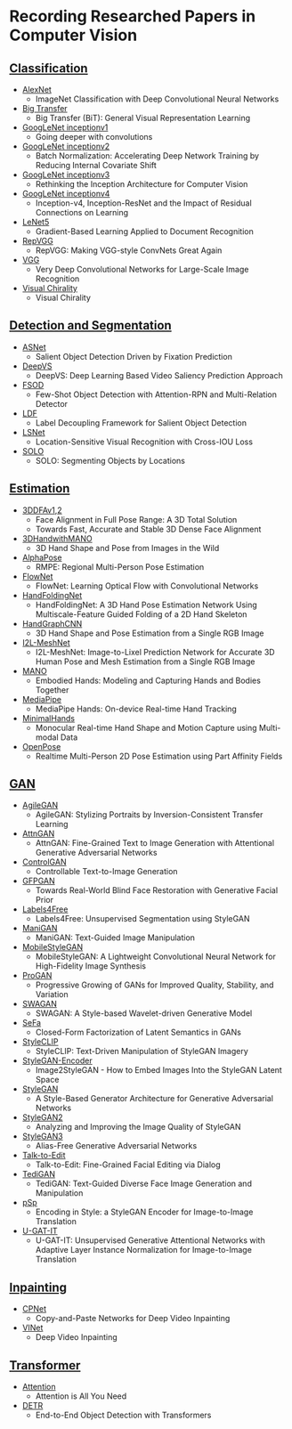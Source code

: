 # Recording Researched Papers in Computer Vision

## [Classification](https://github.com/HansJinJym/CV_paper/tree/master/Classification)
- [AlexNet](https://github.com/HansJinJym/CV_paper/tree/master/Classification/AlexNet)
    - ImageNet Classification with Deep Convolutional Neural Networks
- [Big Transfer](https://github.com/HansJinJym/CV_paper/tree/master/Classification/Big%20Transfer)
	- Big Transfer (BiT): General Visual Representation Learning
- [GoogLeNet inceptionv1](https://github.com/HansJinJym/CV_paper/tree/master/Classification/GoogLeNet%20inceptionv1)
    - Going deeper with convolutions
- [GoogLeNet inceptionv2](https://github.com/HansJinJym/CV_paper/tree/master/Classification/GoogLeNet%20inceptionv2)
    - Batch Normalization: Accelerating Deep Network Training by Reducing Internal Covariate Shift
- [GoogLeNet inceptionv3](https://github.com/HansJinJym/CV_paper/tree/master/Classification/GoogLeNet%20inceptionv3)
    - Rethinking the Inception Architecture for Computer Vision
- [GoogLeNet inceptionv4](https://github.com/HansJinJym/CV_paper/tree/master/Classification/GoogLeNet%20inceptionv4)
    - Inception-v4, Inception-ResNet and the Impact of Residual Connections on Learning
- [LeNet5](https://github.com/HansJinJym/CV_paper/tree/master/Classification/LeNet5)
    - Gradient-Based Learning Applied to Document Recognition
- [RepVGG](https://github.com/HansJinJym/CV_paper/tree/master/Classification/RepVGG)
	- RepVGG: Making VGG-style ConvNets Great Again
- [VGG](https://github.com/HansJinJym/CV_paper/tree/master/Classification/VGG)
	- Very Deep Convolutional Networks for Large-Scale Image Recognition
- [Visual Chirality](https://github.com/HansJinJym/CV_paper/tree/master/Classification/Visual%20Chirality)
	- Visual Chirality

## [Detection and Segmentation](https://github.com/HansJinJym/CV_paper/tree/master/Detection%20and%20Segmentation)
- [ASNet](https://github.com/HansJinJym/CV_paper/tree/master/Detection%20and%20Segmentation/ASNet)
	- Salient Object Detection Driven by Fixation Prediction
- [DeepVS](https://github.com/HansJinJym/CV_paper/tree/master/Detection%20and%20Segmentation/DeepVS)
	- DeepVS:  Deep Learning Based Video Saliency Prediction Approach
- [FSOD](https://github.com/HansJinJym/CV_paper/tree/master/Detection%20and%20Segmentation/FSOD)
    - Few-Shot Object Detection with Attention-RPN and Multi-Relation Detector
- [LDF](https://github.com/HansJinJym/CV_paper/tree/master/Detection%20and%20Segmentation/LDF)
	- Label Decoupling Framework for Salient Object Detection
- [LSNet](https://github.com/HansJinJym/CV_paper/tree/master/Detection%20and%20Segmentation/LSNet)
	- Location-Sensitive Visual Recognition with Cross-IOU Loss
- [SOLO](https://github.com/HansJinJym/CV_paper/tree/master/Detection%20and%20Segmentation/SOLO)
    - SOLO: Segmenting Objects by Locations

## [Estimation](https://github.com/HansJinJym/CV_paper/tree/master/Estimation)
- [3DDFAv1,2](https://github.com/HansJinJym/CV_paper/tree/master/Estimation/3DDFAv1%2C2)
    - Face Alignment in Full Pose Range: A 3D Total Solution
    - Towards Fast, Accurate and Stable 3D Dense Face Alignment
- [3DHandwithMANO](https://github.com/HansJinJym/CV_paper/tree/master/Estimation/3DHandwithMANO)
    - 3D Hand Shape and Pose from Images in the Wild
- [AlphaPose](https://github.com/HansJinJym/CV_paper/tree/master/Estimation/AlphaPose)
	- RMPE: Regional Multi-Person Pose Estimation
- [FlowNet](https://github.com/HansJinJym/CV_paper/tree/master/Estimation/FlowNet)
	- FlowNet: Learning Optical Flow with Convolutional Networks
- [HandFoldingNet](https://github.com/HansJinJym/CV_paper/tree/master/Estimation/HandFoldingNet)
    - HandFoldingNet: A 3D Hand Pose Estimation Network Using Multiscale-Feature Guided Folding of a 2D Hand Skeleton
- [HandGraphCNN](https://github.com/HansJinJym/CV_paper/tree/master/Estimation/HandGraphCNN)
    - 3D Hand Shape and Pose Estimation from a Single RGB Image
- [I2L-MeshNet](https://github.com/HansJinJym/CV_paper/tree/master/Estimation/I2L-MeshNet)
    - I2L-MeshNet: Image-to-Lixel Prediction Network for Accurate 3D Human Pose and Mesh Estimation from a Single RGB Image
- [MANO](https://github.com/HansJinJym/CV_paper/tree/master/Estimation/MANO)
    - Embodied Hands: Modeling and Capturing Hands and Bodies Together
- [MediaPipe](https://github.com/HansJinJym/CV_paper/tree/master/Estimation/MediaPipe)
    - MediaPipe Hands: On-device Real-time Hand Tracking
- [MinimalHands](https://github.com/HansJinJym/CV_paper/tree/master/Estimation/MinimalHands)
    - Monocular Real-time Hand Shape and Motion Capture using Multi-modal Data
- [OpenPose](https://github.com/HansJinJym/CV_paper/tree/master/Estimation/OpenPose)
	- Realtime Multi-Person 2D Pose Estimation using Part Affinity Fields

## [GAN](https://github.com/HansJinJym/CV_paper/tree/master/Generative%20Adversarial%20Networks%20(GAN))
- [AgileGAN](https://github.com/HansJinJym/CV_paper/tree/master/Generative%20Adversarial%20Networks%20(GAN)/AgileGAN)
	- AgileGAN: Stylizing Portraits by Inversion-Consistent Transfer Learning
- [AttnGAN](https://github.com/HansJinJym/CV_paper/tree/master/Generative%20Adversarial%20Networks%20(GAN)/AttnGAN)
    - AttnGAN: Fine-Grained Text to Image Generation with Attentional Generative Adversarial Networks
- [ControlGAN](https://github.com/HansJinJym/CV_paper/tree/master/Generative%20Adversarial%20Networks%20(GAN)/ControlGAN)
    - Controllable Text-to-Image Generation
- [GFPGAN](https://github.com/HansJinJym/CV_paper/tree/master/Generative%20Adversarial%20Networks%20(GAN)/GFPGAN)
	- Towards Real-World Blind Face Restoration with Generative Facial Prior
- [Labels4Free](https://github.com/HansJinJym/CV_paper/tree/master/Generative%20Adversarial%20Networks%20(GAN)/Labels4Free)
	- Labels4Free: Unsupervised Segmentation using StyleGAN
- [ManiGAN](https://github.com/HansJinJym/CV_paper/tree/master/Generative%20Adversarial%20Networks%20(GAN)/ManiGAN)
    - ManiGAN: Text-Guided Image Manipulation
- [MobileStyleGAN](https://github.com/HansJinJym/CV_paper/tree/master/Generative%20Adversarial%20Networks%20(GAN)/MobileStyleGAN)
	- MobileStyleGAN: A Lightweight Convolutional Neural Network for High-Fidelity Image Synthesis
- [ProGAN](https://github.com/HansJinJym/CV_paper/tree/master/Generative%20Adversarial%20Networks%20(GAN)/ProGAN)
	- Progressive Growing of GANs for Improved Quality, Stability, and Variation
- [SWAGAN](https://github.com/HansJinJym/CV_paper/tree/master/Generative%20Adversarial%20Networks%20(GAN)/SWAGAN)
    - SWAGAN: A Style-based Wavelet-driven Generative Model
- [SeFa](https://github.com/HansJinJym/CV_paper/tree/master/Generative%20Adversarial%20Networks%20(GAN)/SeFa)
	- Closed-Form Factorization of Latent Semantics in GANs
- [StyleCLIP](https://github.com/HansJinJym/CV_paper/tree/master/Generative%20Adversarial%20Networks%20(GAN)/StyleCLIP)
    - StyleCLIP: Text-Driven Manipulation of StyleGAN Imagery
- [StyleGAN-Encoder](https://github.com/HansJinJym/CV_paper/tree/master/Generative%20Adversarial%20Networks%20(GAN)/StyleGAN-Encoder)
	- Image2StyleGAN - How to Embed Images Into the StyleGAN Latent Space
- [StyleGAN](https://github.com/HansJinJym/CV_paper/tree/master/Generative%20Adversarial%20Networks%20(GAN)/StyleGAN)
	- A Style-Based Generator Architecture for Generative Adversarial Networks
- [StyleGAN2](https://github.com/HansJinJym/CV_paper/tree/master/Generative%20Adversarial%20Networks%20(GAN)/StyleGAN2)
	- Analyzing and Improving the Image Quality of StyleGAN
- [StyleGAN3](https://github.com/HansJinJym/CV_paper/tree/master/Generative%20Adversarial%20Networks%20(GAN)/StyleGAN3)
    - Alias-Free Generative Adversarial Networks
- [Talk-to-Edit](https://github.com/HansJinJym/CV_paper/tree/master/Generative%20Adversarial%20Networks%20(GAN)/Talk-to-Edit)
    - Talk-to-Edit: Fine-Grained Facial Editing via Dialog
- [TediGAN](https://github.com/HansJinJym/CV_paper/tree/master/Generative%20Adversarial%20Networks%20(GAN)/TediGAN)
    - TediGAN: Text-Guided Diverse Face Image Generation and Manipulation
- [pSp](https://github.com/HansJinJym/CV_paper/tree/master/Generative%20Adversarial%20Networks%20(GAN)/pSp)
    - Encoding in Style: a StyleGAN Encoder for Image-to-Image Translation
- [U-GAT-IT](https://github.com/HansJinJym/CV_paper/tree/master/Generative%20Adversarial%20Networks%20(GAN)/U-GAT-IT)
    - U-GAT-IT: Unsupervised Generative Attentional Networks with Adaptive Layer Instance Normalization for Image-to-Image Translation

## [Inpainting](https://github.com/HansJinJym/CV_paper/tree/master/Inpainting)
- [CPNet](https://github.com/HansJinJym/CV_paper/tree/master/Inpainting/CPNet)
	- Copy-and-Paste Networks for Deep Video Inpainting
- [VINet](https://github.com/HansJinJym/CV_paper/tree/master/Inpainting/VINet)
	- Deep Video Inpainting

## [Transformer](https://github.com/HansJinJym/CV_paper/tree/master/Transformer)
- [Attention](https://github.com/HansJinJym/CV_paper/tree/master/Transformer/Attention)
	- Attention is All You Need
- [DETR](https://github.com/HansJinJym/CV_paper/tree/master/Transformer/DETR)
	- End-to-End Object Detection with Transformers
